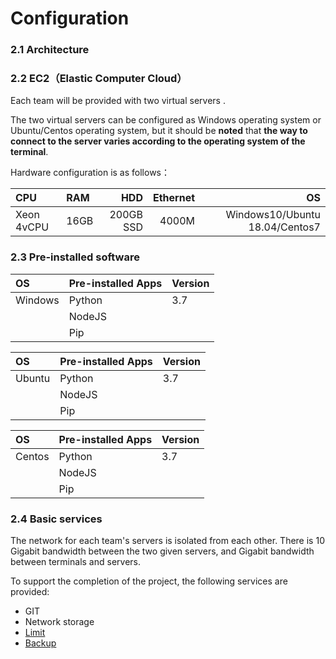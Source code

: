 # Configuration

### 2.1 Architecture



### 2.2  EC2（Elastic Computer Cloud）

Each team will be provided  with two virtual servers .

The two virtual servers can be configured as Windows operating system or Ubuntu/Centos operating system, but it should be **noted** that **the way to connect to the server varies according to the operating system of the terminal**.

Hardware configuration is as follows：

| CPU | RAM | HDD | Ethernet | OS |
| :--- | :--- | ---: | ---: | ---: |
| Xeon 4vCPU | 16GB | 200GB SSD | 4000M | Windows10/Ubuntu 18.04/Centos7 |

### 2.3  Pre-installed software

| OS | Pre-installed Apps | Version |
| :--- | :--- | :--- |
| Windows | Python | 3.7 |
|  | NodeJS |  |
|  | Pip |  |

| OS | Pre-installed Apps | Version |
| :--- | :--- | :--- |
| Ubuntu | Python | 3.7 |
|  | NodeJS |  |
|  | Pip |  |

| OS | Pre-installed Apps | Version |
| :--- | :--- | :--- |
| Centos | Python | 3.7 |
|  | NodeJS |  |
|  | Pip |  |

### **2.4  Basic services**

The network for each team's servers is isolated from each other. There is 10 Gigabit bandwidth between the two given servers, and Gigabit bandwidth between terminals and servers. 

To support the completion of the project, the following services are provided:

* GIT  
* Network storage 
* [Limit ](limit.md)
* [Backup](../../operation-manual/develops-and-backup.md) 



